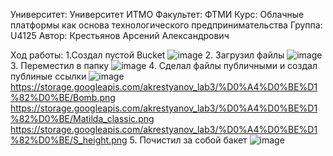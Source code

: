 Университет: Университет ИТМО 
Факультет: ФТМИ 
Курс: Облачные платформы как основа технологического предпринимательства 
Группа: U4125 
Автор: Крестьянов Арсений Александрович

Ход работы:
  1.Создал пустой Bucket
  ![image](https://github.com/user-attachments/assets/f8f7efe2-cf62-44ea-b5fa-35b7b51692c7)
  2. Загрузил файлы
  ![image](https://github.com/user-attachments/assets/ecb88c1f-74e8-48be-9098-ea07735c55c7)
  3. Переместил в папку
  ![image](https://github.com/user-attachments/assets/78d7c7e1-b8a7-4d99-ac2c-2a1fa221e093)
  4. Сделал файлы публичными и создал публиные ссылки
  ![image](https://github.com/user-attachments/assets/a7ecc7a4-2824-4ddc-aeaf-04bb4b48a162)
  https://storage.googleapis.com/akrestyanov_lab3/%D0%A4%D0%BE%D1%82%D0%BE/Bomb.png
  https://storage.googleapis.com/akrestyanov_lab3/%D0%A4%D0%BE%D1%82%D0%BE/Matilda_classic.png
  https://storage.googleapis.com/akrestyanov_lab3/%D0%A4%D0%BE%D1%82%D0%BE/S_height.png
  5. Почистил за собой бакет
  ![image](https://github.com/user-attachments/assets/1b00aa6a-0a59-4899-a57d-1bc28d64b615)


  
